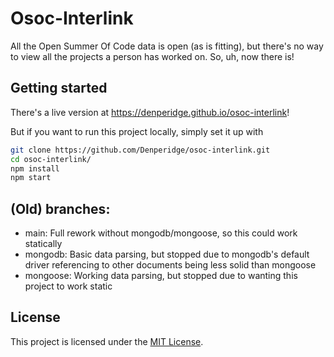 # Osoc-Interlink

All the Open Summer Of Code data is open (as is fitting), but there's no way to view all the projects a person has worked on. So, uh, now there is!

## Getting started
There's a live version at https://denperidge.github.io/osoc-interlink!

But if you want to run this project locally, simply set it up with
```bash
git clone https://github.com/Denperidge/osoc-interlink.git
cd osoc-interlink/
npm install
npm start
```


## (Old) branches:
- main: Full rework without mongodb/mongoose, so this could work statically
- mongodb: Basic data parsing, but stopped due to mongodb's default driver referencing to other documents being less solid than mongoose
- mongoose: Working data parsing, but stopped due to wanting this project to work static

## License
This project is licensed under the [MIT License](LICENSE).
